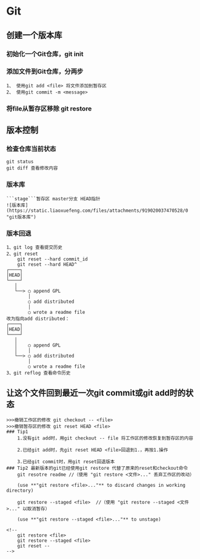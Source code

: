 # Git 
## 创建一个版本库
### 初始化一个Git仓库，git init 
### 添加文件到Git仓库，分两步
	1、 使用git add <file> 将文件添加到暂存区
	2、 使用git commit -m <message>
### 将file从暂存区移除 git restore
## 版本控制
### 检查仓库当前状态
	git status
	git diff 查看修改内容
### 版本库
	```stage```暂存区 master分支 HEAD指针
	![版本库](https://static.liaoxuefeng.com/files/attachments/919020037470528/0 "git版本库")
### 版本回退
	1、git log 查看提交历史
	2、git reset
		git reset --hard commit_id
		git reset --hard HEAD^ 
	┌────┐
	│HEAD│
	└────┘
	   │
	   └──> ○ append GPL
	        │
	        ○ add distributed
	        │
	        ○ wrote a readme file
	改为指向add distributed：
	┌────┐
	│HEAD│
	└────┘
	   │
	   │    ○ append GPL
	   │    │
	   └──> ○ add distributed
	        │
	        ○ wrote a readme file		
	3、git reflog 查看命令历史
## 让这个文件回到最近一次git commit或git add时的状态
	>>>撤销工作区的修改 git checkout -- <file>
 	>>>撤销暂存区的修改 git reset HEAD <file>
 	### Tip1
 		1.没有git add时，用git checkout -- file 将工作区的修改恢复到暂存区的内容

		2.已经git add时，先git reset HEAD <file>回退到1.，再按1.操作

		3.已经git commit时，用git reset回退版本
	### Tip2 最新版本的git已经使用git restore 代替了原来的reset和checkout命令
		git resotre readme //（使用 "git restore <文件>..." 丢弃工作区的改动）

  		(use **"git restore <file>..."** to discard changes in working directory)

		git restore --staged <file>  //（使用 "git restore --staged <文件>..." 以取消暂存）

  		(use **"git restore --staged <file>..."** to unstage)

  	<!-- 
  		git restore <file> 
  		git restore --staged <file>
  		git reset -- 
  	-->
  		

